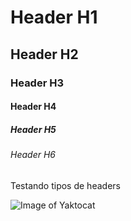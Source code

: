 # Header H1

## Header H2

### Header H3

#### Header H4

##### Header H5

###### Header H6

Testando tipos de headers

![Image of Yaktocat](https://octodex.github.com/images/yaktocat.png)
